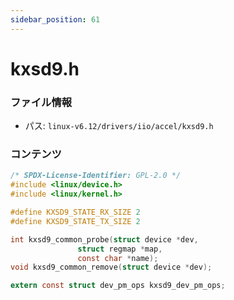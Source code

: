 ```yaml
---
sidebar_position: 61
---
```

# kxsd9.h

### ファイル情報

- パス: `linux-v6.12/drivers/iio/accel/kxsd9.h`

### コンテンツ

```h
/* SPDX-License-Identifier: GPL-2.0 */
#include <linux/device.h>
#include <linux/kernel.h>

#define KXSD9_STATE_RX_SIZE 2
#define KXSD9_STATE_TX_SIZE 2

int kxsd9_common_probe(struct device *dev,
		       struct regmap *map,
		       const char *name);
void kxsd9_common_remove(struct device *dev);

extern const struct dev_pm_ops kxsd9_dev_pm_ops;

```
